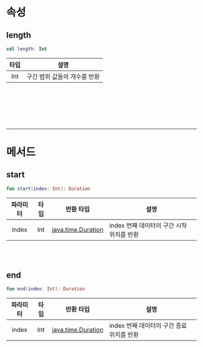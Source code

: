 # 속성

## length
```kotlin
val length: Int
```
|타입|설명|
|:--:|--|
|Int|구간 범위 값들의 개수를 반환|

<br><br><br>
------
------
# 메서드

## start
```kotlin
fun start(index: Int): Duration
```
|파라미터|타입|반환 타입|설명|
|:--:|:--:|:--:|--|
|index|Int|[java.time.Duration](https://developer.android.com/reference/java/time/Duration)|index 번째 데이터의 구간 시작 위치를 반환|

<br><br>
## end
```kotlin
fun end(index: Int): Duration
```
|파라미터|타입|반환 타입|설명|
|:--:|:--:|:--:|--|
|index|Int|[java.time.Duration](https://developer.android.com/reference/java/time/Duration)|index 번째 데이터의 구간 종료 위치를 반환|


